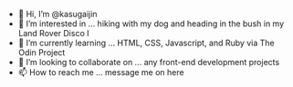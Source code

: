 - 👋 Hi, I’m @kasugaijin
- 👀 I’m interested in ... hiking with my dog and heading in the bush in my Land Rover Disco I
- 🌱 I’m currently learning ... HTML, CSS, Javascript, and Ruby via The Odin Project
- 💞️ I’m looking to collaborate on ... any front-end development projects
- 📫 How to reach me ... message me on here

<!---
kasugaijin/kasugaijin is a ✨ special ✨ repository because its `README.md` (this file) appears on your GitHub profile.
You can click the Preview link to take a look at your changes.
--->

